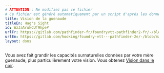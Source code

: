 ```yaml
---
# ATTENTION : Ne modifiez pas ce fichier
# Ce fichier est généré automatiquement par un script d'après les données du module Foundry VTT officiel et de sa traduction
title: Vision de la guenaude
titleEn: Hag's Sight
id: WzJaArukCUf9hpeP
urlFr: https://gitlab.com/pathfinder-fr/foundryvtt-pathfinder2-fr/-/blob/master/data/feats/WzJaArukCUf9hpeP.htm
urlEn: https://gitlab.com/hooking/foundry-vtt---pathfinder-2e/-/blob/master/packs/data/feats.db/hag-s-sight.json
layout: dons
---
```

Vous avez fait grandir les capacités surnaturelles données par votre mère guenaude, plus particulièrement votre vision. Vous obtenez [Vision dans le noir](../capacités-ascendances/vision-dans-le-noir.html).

